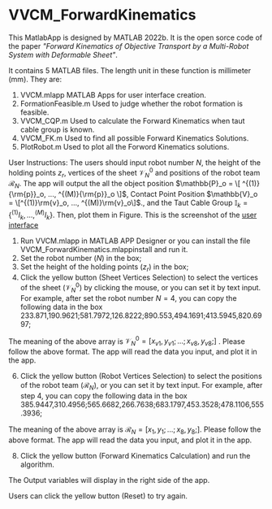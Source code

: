 # VVCM_ForwardKinematics

This MatlabApp is designed by MATLAB 2022b. It is the open sorce code of the paper _"Forward Kinematics of Objective Transport by a Multi-Robot System with Deformable Sheet"_.

It contains 5 MATLAB files. The length unit in these function is millimeter (mm). They are:
1. VVCM.mlapp      		MATLAB Apps for user interface creation.
2. FormationFeasible.m   	Used to judge whether the robot formation is feasible.
3. VVCM_CQP.m		Used to calculate the Forward Kinematics when taut cable group is known.
4. VVCM_FK.m    		Used to find all possible Forward Kinematics Solutions.
5. PlotRobot.m		Used to plot all the Forword Kinematics solutions.


User Instructions: The users should input robot number $N$,  the height of the holding points $z_r$,  vertices of the sheet $\mathcal{V}_N^0$ and positions of the robot team $\mathcal{R}_N$.
The app will output the all the object position  $\mathbb{P}_o = \[ ^{(1)}{\rm{p}}_o, ..., ^{(M)}{\rm{p}}_o \]$, Contact Point Position  $\mathbb{V}_o = \[^{(1)}\rm{v}_o, ..., ^{(M)}\rm{v}_o\]$., and the Taut Cable Group $\mathbb{I}_k = \{^{(1)}{{I}}_k, ..., ^{(M)}{{I}}_k\}$. Then, plot them in Figure.
This is the screenshot of the [user interface](VVCM_FK_APP.png)
1. Run VVCM.mlapp  in MATLAB APP Designer or you can install the file VVCM_ForwardKinematics.mlappinstall and run it.
2. Set the robot number ($N$) in the box;
3. Set the height of the holding points ($z_r$) in the box;
4. Click the yellow button (Sheet Vertices Selection) to select the vertices of the sheet ($\mathcal{V}_N^0$) by clicking the mouse, or you can set it by text input.
For example, after set the robot number $N=4$, you can copy the following data in the box
   233.871,190.9621;581.7972,126.8222;890.553,494.1691;413.5945,820.6997;
   
The meaning of the above array is $\mathcal{V}_N^0= [x_{v1},y_{v1};...;x_{v8},y_{v8};]$ . Please follow the above format. The app will read the data you input, and plot it in the app.

6.  Click the yellow button (Robot Vertices Selection) to select the positions of the robot team ($\mathcal{R}_N$), or you can set it by text input.
For example, after step 4, you can copy the following data in the box
385.9447,310.4956;565.6682,266.7638;683.1797,453.3528;478.1106,555.3936;
    
The meaning of the above array is $\mathcal{R}_N = [x_1,y_1;...;x_8,y_8;]$. Please follow the above format. The app will read the data you input, and plot it in the app.

8. Click the yellow button (Forward Kinematics Calculation) and run the algorithm.

The Output variables will display in the right side of the app.

Users can click the yellow button (Reset) to try again.

